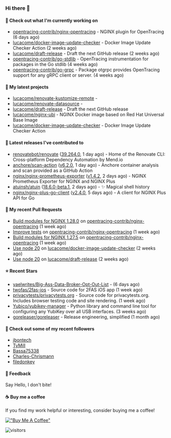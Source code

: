 ### Hi there 👋

#### 👷 Check out what I'm currently working on

- [opentracing-contrib/nginx-opentracing](https://github.com/opentracing-contrib/nginx-opentracing) - NGINX plugin for OpenTracing (6 days ago)
- [lucacome/docker-image-update-checker](https://github.com/lucacome/docker-image-update-checker) - Docker Image Update Checker Action (2 weeks ago)
- [lucacome/draft-release](https://github.com/lucacome/draft-release) - Draft the next GitHub release (2 weeks ago)
- [opentracing-contrib/go-stdlib](https://github.com/opentracing-contrib/go-stdlib) - OpenTracing instrumentation for packages in the Go stdlib (4 weeks ago)
- [opentracing-contrib/go-grpc](https://github.com/opentracing-contrib/go-grpc) - Package otgrpc provides OpenTracing support for any gRPC client or server. (4 weeks ago)

#### 🌱 My latest projects

- [lucacome/renovate-kustomize-remote](https://github.com/lucacome/renovate-kustomize-remote) - 
- [lucacome/renovate-datasource](https://github.com/lucacome/renovate-datasource) - 
- [lucacome/draft-release](https://github.com/lucacome/draft-release) - Draft the next GitHub release
- [lucacome/nginx-ubi](https://github.com/lucacome/nginx-ubi) - NGINX Docker image based on Red Hat Universal Base Image
- [lucacome/docker-image-update-checker](https://github.com/lucacome/docker-image-update-checker) - Docker Image Update Checker Action

#### 🔭 Latest releases I've contributed to

- [renovatebot/renovate](https://github.com/renovatebot/renovate) ([39.264.0](https://github.com/renovatebot/renovate/releases/tag/39.264.0), 1 day ago) - Home of the Renovate CLI: Cross-platform Dependency Automation by Mend.io
- [anchore/scan-action](https://github.com/anchore/scan-action) ([v6.2.0](https://github.com/anchore/scan-action/releases/tag/v6.2.0), 1 day ago) - Anchore container analysis and scan provided as a GitHub Action
- [nginx/nginx-prometheus-exporter](https://github.com/nginx/nginx-prometheus-exporter) ([v1.4.2](https://github.com/nginx/nginx-prometheus-exporter/releases/tag/v1.4.2), 2 days ago) - NGINX Prometheus Exporter for NGINX and NGINX Plus
- [atuinsh/atuin](https://github.com/atuinsh/atuin) ([18.6.0-beta.1](https://github.com/atuinsh/atuin/releases/tag/18.6.0-beta.1), 2 days ago) - ✨ Magical shell history
- [nginx/nginx-plus-go-client](https://github.com/nginx/nginx-plus-go-client) ([v2.4.0](https://github.com/nginx/nginx-plus-go-client/releases/tag/v2.4.0), 5 days ago) - A client for NGINX Plus API for Go

#### 🔨 My recent Pull Requests

- [Build modules for NGINX 1.28.0](https://github.com/opentracing-contrib/nginx-opentracing/pull/840) on [opentracing-contrib/nginx-opentracing](https://github.com/opentracing-contrib/nginx-opentracing) (1 week ago)
- [Improve tests](https://github.com/opentracing-contrib/nginx-opentracing/pull/836) on [opentracing-contrib/nginx-opentracing](https://github.com/opentracing-contrib/nginx-opentracing) (1 week ago)
- [Build modules for NGINX 1.27.5](https://github.com/opentracing-contrib/nginx-opentracing/pull/835) on [opentracing-contrib/nginx-opentracing](https://github.com/opentracing-contrib/nginx-opentracing) (1 week ago)
- [Use node 20](https://github.com/lucacome/docker-image-update-checker/pull/218) on [lucacome/docker-image-update-checker](https://github.com/lucacome/docker-image-update-checker) (2 weeks ago)
- [Use node 20](https://github.com/lucacome/draft-release/pull/543) on [lucacome/draft-release](https://github.com/lucacome/draft-release) (2 weeks ago)

#### ⭐ Recent Stars

- [yaelwrites/Big-Ass-Data-Broker-Opt-Out-List](https://github.com/yaelwrites/Big-Ass-Data-Broker-Opt-Out-List) -  (6 days ago)
- [twofas/2fas-ios](https://github.com/twofas/2fas-ios) - Source code for 2FAS iOS app (1 week ago)
- [privacytests/privacytests.org](https://github.com/privacytests/privacytests.org) - Source code for privacytests.org. Includes browser testing code and site rendering. (1 week ago)
- [Yubico/yubikey-manager](https://github.com/Yubico/yubikey-manager) - Python library and command line tool for configuring any YubiKey over all USB interfaces. (3 weeks ago)
- [goreleaser/goreleaser](https://github.com/goreleaser/goreleaser) - Release engineering, simplified (1 month ago)

#### 👯 Check out some of my recent followers

- [jbontech](https://github.com/jbontech)
- [TyMill](https://github.com/TyMill)
- [Bassa75338](https://github.com/Bassa75338)
- [Charles-Chrismann](https://github.com/Charles-Chrismann)
- [filedonkey](https://github.com/filedonkey)

#### 💬 Feedback

Say Hello, I don't bite!

#### ☕ Buy me a coffee

If you find my work helpful or interesting, consider buying me a coffee!

[!["Buy Me A Coffee"](https://www.buymeacoffee.com/assets/img/custom_images/orange_img.png)](https://www.buymeacoffee.com/lucacome)

![visitors](https://visitor-badge.laobi.icu/badge?page_id=lucacome.visitor-badge)
#
